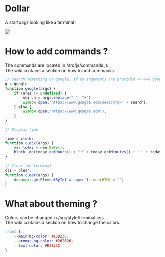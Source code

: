 # Dollar

A startpage looking like a terminal !

![](preview.png)

# How to add commands ?

The commands are located in /src/js/commands.js\
The wiki contains a section on how to add commands.

```js
// Search something on google, if no arguments are provided => www.google.com
g = google;
function google(args) {
    if (args != undefined) {
        search = args.replace(" ", "+")
        window.open("https://www.google.com/search?q=" + search);
    } else {
        window.open("https://www.google.com");
    }
}

// Display time

time = clock;
function clock(args) {
    var today = new Date();
    block_log(today.getHours() + ":" + today.getMinutes() + ":" + today.getSeconds());
}

// Clear the terminal
cls = clear;
function clear(args) {
    document.getElementById('wrapper').innerHTML = "";
}
```
# What about theming ?

Colors can be changed in /src/style/terminal.css\
The wiki contains a section on how to change the colors.

```css
:root {
    --main-bg-color: #E3B23C;
    --prompt-bg-color: #262626;
    --text-color: #E3B23C;
}
```
